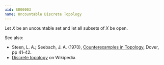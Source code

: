 ```yaml
---
uid: S000003
name: Uncountable Discrete Topology
---
```

Let $X$ be an uncountable set and let all subsets of $X$ be open.

See also:

* Steen, L. A.; Seebach, J. A. (1970), [Counterexamples in Topology](http://books.google.com/books/about/Counterexamples_in_Topology.html?id=DkEuGkOtSrUC), Dover, pp 41-42.
* [Discrete topology](http://en.wikipedia.org/wiki/Discrete_topology) on Wikipedia.


